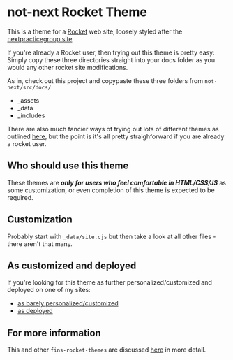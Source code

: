 # not-next Rocket Theme

This is a theme for a [Rocket](https://rocket.modern-web.dev/) web site, loosely styled after the [nextpracticegroup site](https://nextpracticegroup.com/)

If you're already a Rocket user, then trying out this theme is pretty easy: Simply copy these three directories straight into your docs folder as you would any other rocket site modifications.

As in, check out this project and copypaste these three folders from `not-next/src/docs/`

- _assets
- _data
- _includes

There are also much fancier ways of trying out lots of different themes as outlined [here](https://webappwriter.com/rocket-themes/all/installation/), but the point is it's all pretty straighforward if you are already a rocket user.

## Who should use this theme

These themes are _**only for users who feel comfortable in HTML/CSS/JS**_ as some customization, or even completion of this theme is expected to be required.

## Customization

Probably start with `_data/site.cjs` but then take a look at all other files - there aren't that many.

## As customized and deployed

If you're looking for this theme as further personalized/customized and deployed on one of my sites:

- [as barely personalized/customized](https://github.com/petecarapetyan/mulerain)
- [as deployed](https://mulerain.web.app/)

## For more information

This and other `fins-rocket-themes` are discussed [here](https://webappwriter.com/rocket-themes/) in more detail.
